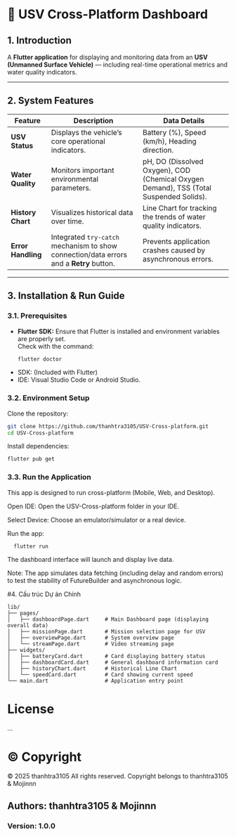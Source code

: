 # 🚤 USV Cross-Platform Dashboard

## 1. Introduction
A **Flutter application** for displaying and monitoring data from an **USV (Unmanned Surface Vehicle)** — including real-time operational metrics and water quality indicators.

---

## 2. System Features

| **Feature** | **Description** | **Data Details** |
|--------------|----------------|------------------|
| **USV Status** | Displays the vehicle’s core operational indicators. | Battery (%), Speed (km/h), Heading direction. |
| **Water Quality** | Monitors important environmental parameters. | pH, DO (Dissolved Oxygen), COD (Chemical Oxygen Demand), TSS (Total Suspended Solids). |
| **History Chart** | Visualizes historical data over time. | Line Chart for tracking the trends of water quality indicators. |
| **Error Handling** | Integrated `try-catch` mechanism to show connection/data errors and a **Retry** button. | Prevents application crashes caused by asynchronous errors. |

---

## 3. Installation & Run Guide

### 3.1. Prerequisites

- **Flutter SDK:** Ensure that Flutter is installed and environment variables are properly set.  
  Check with the command:
  ```bash
  flutter doctor
  ```
-  SDK: (Included with Flutter)
- IDE: Visual Studio Code or Android Studio.

### 3.2. Environment Setup

Clone the repository:
```bash
git clone https://github.com/thanhtra3105/USV-Cross-platform.git
cd USV-Cross-platform
```

Install dependencies:
```bash
flutter pub get
```
### 3.3. Run the Application

This app is designed to run cross-platform (Mobile, Web, and Desktop).

Open IDE: Open the USV-Cross-platform folder in your IDE.

Select Device: Choose an emulator/simulator or a real device.

Run the app:
```bash
  flutter run
```

The dashboard interface will launch and display live data.

Note: The app simulates data fetching (including delay and random errors) to test the stability of FutureBuilder and asynchronous logic.

#4. Cấu trúc Dự án Chính
```plaintext
lib/
├── pages/
│   ├── dashboardPage.dart     # Main Dashboard page (displaying overall data)
│   ├── missionPage.dart       # Mission selection page for USV
│   ├── overviewPage.dart      # System overview page
│   └── streamPage.dart        # Video streaming page
├── widgets/
│   ├── batteryCard.dart       # Card displaying battery status
│   ├── dashboardCard.dart     # General dashboard information card
│   ├── historyChart.dart      # Historical Line Chart
│   └── speedCard.dart         # Card showing current speed
└── main.dart                  # Application entry point

```
# License
...

# ©️ Copyright

© 2025 thanhtra3105
All rights reserved.
Copyright belongs to thanhtra3105 & Mojinnn

## Authors: thanhtra3105 & Mojinnn
### Version: 1.0.0

